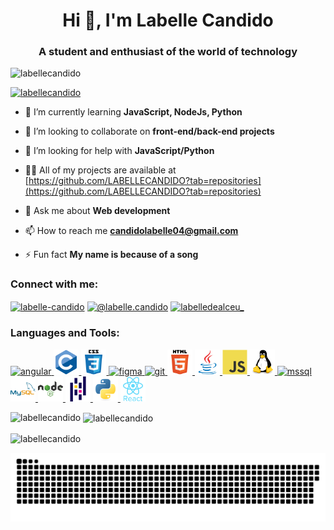 <h1 align="center">Hi 👋, I'm Labelle Candido</h1>
<h3 align="center">A student and enthusiast of the world of technology</h3>

<p align="left"> <img src="https://komarev.com/ghpvc/?username=labellecandido&label=Profile%20views&color=0e75b6&style=flat" alt="labellecandido" /> </p>

<p align="left"> <a href="https://github.com/ryo-ma/github-profile-trophy"><img src="https://github-profile-trophy.vercel.app/?username=labellecandido" alt="labellecandido" /></a> </p>

- 🌱 I’m currently learning **JavaScript, NodeJs, Python**

- 👯 I’m looking to collaborate on **front-end/back-end projects**

- 🤝 I’m looking for help with **JavaScript/Python**

- 👨‍💻 All of my projects are available at [https://github.com/LABELLECANDIDO?tab=repositories](https://github.com/LABELLECANDIDO?tab=repositories)

- 💬 Ask me about **Web development**

- 📫 How to reach me **candidolabelle04@gmail.com**

- ⚡ Fun fact **My name is because of a song**

<h3 align="left">Connect with me:</h3>
<p align="left">
<a href="https://linkedin.com/in/labelle-candido" target="blank"><img align="center" src="https://raw.githubusercontent.com/rahuldkjain/github-profile-readme-generator/master/src/images/icons/Social/linked-in-alt.svg" alt="labelle-candido" height="30" width="40" /></a>
<a href="https://instagram.com/@labelle.candido" target="blank"><img align="center" src="https://raw.githubusercontent.com/rahuldkjain/github-profile-readme-generator/master/src/images/icons/Social/instagram.svg" alt="@labelle.candido" height="30" width="40" /></a>
<a href="https://discord.gg/labelledealceu_" target="blank"><img align="center" src="https://raw.githubusercontent.com/rahuldkjain/github-profile-readme-generator/master/src/images/icons/Social/discord.svg" alt="labelledealceu_" height="30" width="40" /></a>
</p>

<h3 align="left">Languages and Tools:</h3>
<p align="left"> <a href="https://angular.io" target="_blank" rel="noreferrer"> <img src="https://angular.io/assets/images/logos/angular/angular.svg" alt="angular" width="40" height="40"/> </a> <a href="https://www.cprogramming.com/" target="_blank" rel="noreferrer"> <img src="https://raw.githubusercontent.com/devicons/devicon/master/icons/c/c-original.svg" alt="c" width="40" height="40"/> </a> <a href="https://www.w3schools.com/css/" target="_blank" rel="noreferrer"> <img src="https://raw.githubusercontent.com/devicons/devicon/master/icons/css3/css3-original-wordmark.svg" alt="css3" width="40" height="40"/> </a> <a href="https://www.figma.com/" target="_blank" rel="noreferrer"> <img src="https://www.vectorlogo.zone/logos/figma/figma-icon.svg" alt="figma" width="40" height="40"/> </a> <a href="https://git-scm.com/" target="_blank" rel="noreferrer"> <img src="https://www.vectorlogo.zone/logos/git-scm/git-scm-icon.svg" alt="git" width="40" height="40"/> </a> <a href="https://www.w3.org/html/" target="_blank" rel="noreferrer"> <img src="https://raw.githubusercontent.com/devicons/devicon/master/icons/html5/html5-original-wordmark.svg" alt="html5" width="40" height="40"/> </a> <a href="https://www.java.com" target="_blank" rel="noreferrer"> <img src="https://raw.githubusercontent.com/devicons/devicon/master/icons/java/java-original.svg" alt="java" width="40" height="40"/> </a> <a href="https://developer.mozilla.org/en-US/docs/Web/JavaScript" target="_blank" rel="noreferrer"> <img src="https://raw.githubusercontent.com/devicons/devicon/master/icons/javascript/javascript-original.svg" alt="javascript" width="40" height="40"/> </a> <a href="https://www.linux.org/" target="_blank" rel="noreferrer"> <img src="https://raw.githubusercontent.com/devicons/devicon/master/icons/linux/linux-original.svg" alt="linux" width="40" height="40"/> </a> <a href="https://www.microsoft.com/en-us/sql-server" target="_blank" rel="noreferrer"> <img src="https://www.svgrepo.com/show/303229/microsoft-sql-server-logo.svg" alt="mssql" width="40" height="40"/> </a> <a href="https://www.mysql.com/" target="_blank" rel="noreferrer"> <img src="https://raw.githubusercontent.com/devicons/devicon/master/icons/mysql/mysql-original-wordmark.svg" alt="mysql" width="40" height="40"/> </a> <a href="https://nodejs.org" target="_blank" rel="noreferrer"> <img src="https://raw.githubusercontent.com/devicons/devicon/master/icons/nodejs/nodejs-original-wordmark.svg" alt="nodejs" width="40" height="40"/> </a> <a href="https://pandas.pydata.org/" target="_blank" rel="noreferrer"> <img src="https://raw.githubusercontent.com/devicons/devicon/2ae2a900d2f041da66e950e4d48052658d850630/icons/pandas/pandas-original.svg" alt="pandas" width="40" height="40"/> </a> <a href="https://www.python.org" target="_blank" rel="noreferrer"> <img src="https://raw.githubusercontent.com/devicons/devicon/master/icons/python/python-original.svg" alt="python" width="40" height="40"/> </a> <a href="https://reactjs.org/" target="_blank" rel="noreferrer"> <img src="https://raw.githubusercontent.com/devicons/devicon/master/icons/react/react-original-wordmark.svg" alt="react" width="40" height="40"/> </a> </p>

<p><img align="left" src="https://github-readme-stats.vercel.app/api/top-langs?username=labellecandido&show_icons=true&locale=en&layout=compact" alt="labellecandido" /></p>

<p>&nbsp;<img align="center" src="https://github-readme-stats.vercel.app/api?username=labellecandido&show_icons=true&locale=en" alt="labellecandido" /></p>

<p><img align="center" src="https://github-readme-streak-stats.herokuapp.com/?user=labellecandido&" alt="labellecandido" /></p>


<picture align="center">
  <source media="(prefers-color-scheme: dark)" srcset="https://raw.githubusercontent.com/labellecandido/labellecandido/output/github-contribution-grid-snake-dark.svg">
  <source media="(prefers-color-scheme: light)" srcset="https://raw.githubusercontent.com/labellecandido/labellecandido/output/github-contribution-grid-snake-dark.svg">
  <img align="center" alt="github contribution grid snake animation" src="https://raw.githubusercontent.com/labellecandido/labellecandido/output/github-contribution-grid-snake.svg">
</picture>
